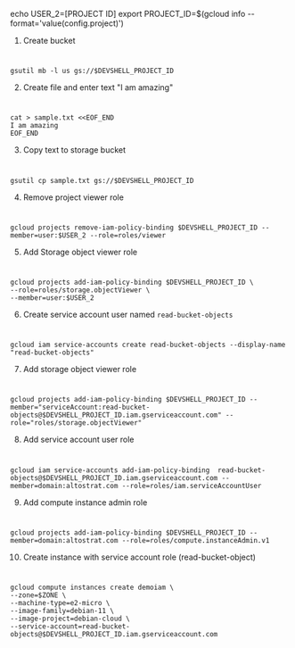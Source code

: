 
echo USER_2=[PROJECT ID]
export PROJECT_ID=$(gcloud info --format='value(config.project)')

1. Create bucket
#
    gsutil mb -l us gs://$DEVSHELL_PROJECT_ID

2. Create file and enter text "I am amazing"
#
    cat > sample.txt <<EOF_END
    I am amazing
    EOF_END

3. Copy text to storage bucket
#
    gsutil cp sample.txt gs://$DEVSHELL_PROJECT_ID

4. Remove project viewer role

#
    gcloud projects remove-iam-policy-binding $DEVSHELL_PROJECT_ID --member=user:$USER_2 --role=roles/viewer

5. Add Storage object viewer role

#
    gcloud projects add-iam-policy-binding $DEVSHELL_PROJECT_ID \
    --role=roles/storage.objectViewer \
    --member=user:$USER_2


6. Create service account user named `read-bucket-objects`
#
    gcloud iam service-accounts create read-bucket-objects --display-name "read-bucket-objects" 

7. Add storage object viewer role
#
    gcloud projects add-iam-policy-binding $DEVSHELL_PROJECT_ID --member="serviceAccount:read-bucket-objects@$DEVSHELL_PROJECT_ID.iam.gserviceaccount.com" --role="roles/storage.objectViewer"


8. Add service account user role
#
    gcloud iam service-accounts add-iam-policy-binding  read-bucket-objects@$DEVSHELL_PROJECT_ID.iam.gserviceaccount.com --member=domain:altostrat.com --role=roles/iam.serviceAccountUser

9. Add compute instance admin role
#
    gcloud projects add-iam-policy-binding $DEVSHELL_PROJECT_ID --member=domain:altostrat.com --role=roles/compute.instanceAdmin.v1


10. Create instance with service account role (read-bucket-object)
#
    gcloud compute instances create demoiam \
    --zone=$ZONE \
    --machine-type=e2-micro \
    --image-family=debian-11 \
    --image-project=debian-cloud \
    --service-account=read-bucket-objects@$DEVSHELL_PROJECT_ID.iam.gserviceaccount.com